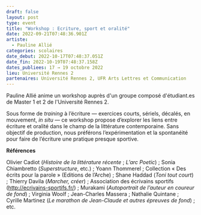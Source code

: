 ```yaml
---
draft: false
layout: post
type: event
title: "Workshop : Ecriture, sport et oralité"
date: 2022-09-21T07:48:36.901Z
artiste:
  - Pauline Allié
categories: scolaires
date_debut: 2022-10-17T07:48:37.051Z
date_fin: 2022-10-19T07:48:37.158Z
dates_publiees: 17 → 19 octobre 2022
lieu: Université Rennes 2
partenaires: Université Rennes 2, UFR Arts Lettres et Communication
---
```

Pauline Allié anime un workshop auprès d'un groupe composé d'étudiant.es de Master 1 et 2 de l'Université Rennes 2.

Sous forme de *training* à l’écriture — exercices courts, sériels, décalés, en mouvement, *in situ* — ce workshop propose d’explorer les liens entre écriture et oralité dans le champ de la littérature contemporaine. Sans objectif de production, nous préférons l’expérimentation et la spontanéité pour faire de l’écriture une pratique presque sportive. 

**Références**

Olivier Cadiot (*Histoire de la littérature récente* ; *L’arc Poetic*) ; Sonia Chiambretto (*Superstructure*, etc.) ; Yoann Thommerel ; Collection « Des écrits pour la parole » (Editions de l’Arche) ; Shane Haddad (*Toni tout court*) ; Thierry Davila (*Marcher, créer*) ; Association des écrivains sportifs (<http://ecrivains-sportifs.fr/>) ; Murakami (*Autoportrait de l’auteur en coureur de fond*) ; Virginia Woolf ; Jean-Charles Massera ; Nathalie Quintane ; Cyrille Martinez (*Le marathon de Jean-Claude et autres épreuves de fond*) ; etc.